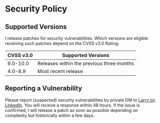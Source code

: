 # Security Policy

## Supported Versions

I release patches for security vulnerabilities. Which versions are eligible
receiving such patches depend on the CVSS v3.0 Rating:

| CVSS v3.0 | Supported Versions                        |
| --------- | ----------------------------------------- |
| 9.0-10.0  | Releases within the previous three months |
| 4.0-8.9   | Most recent release                       |

## Reporting a Vulnerability

Please report (suspected) security vulnerabilities by private DM to 
[Larry on LinkedIn](https://www.linkedin.com/in/LarryMaccherone/). 
You will receive a response within 48 hours. If the issue is confirmed, 
I will release a patch as soon
as possible depending on complexity but historically within a few days.
